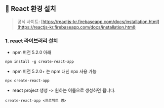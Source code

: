 ## 🌈 React 환경 설치
> 공식 사이트: [https://reactjs-kr.firebaseapp.com/docs/installation.html](https://reactjs-kr.firebaseapp.com/docs/installation.html)
### 1. react 라이브러리 설치
  - npm 버전 5.2.0 아래
```
npm install -g create-react-app
```
- npm 버전 5.2.0+ 는 npm 대신 npx 사용 가능
```
npx create-react-app
```

  - react project 생성 -> 원하는 이름으로 생성하면 됩니다.
```
create-react-app <프로젝트 명>
```

